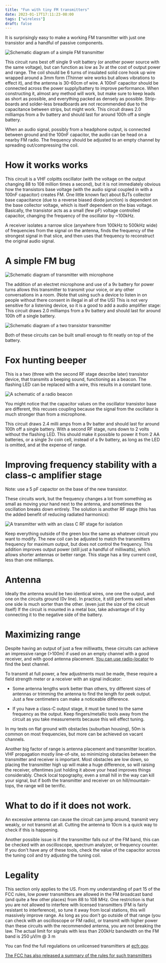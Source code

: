 ```yaml
---
title: "Fun with tiny FM transmitters"
date: 2023-01-17T17:11:23-08:00
tags: ["wireless"]
draft: false
---
```


It is surprisingly easy to make a working FM transmitter with just one transistor and a handful of passive components.

![Schematic diagram of a simple FM transmitter](base.png)

This circuit runs best off single 9 volt battery (or another power source with the same voltage), but can function as low as 3v at the cost of output power and range.
The coil should be 6 turns of insulated solid core hook up wire wrapped around a 3mm form (Thinner wire works but allows vibrations to effect it), and the antenna is 30-60cm of wire. 
A 100nF capacitor should be connected across the power supply/battery to improve performance.
When constructing it, almost any method will work, but make sure to keep leads as short as possible, and everything packed as densely as possible.
Strip-boards and solder-less breadboards are not recommended due to the capacitance between strips, but might work.
This circuit draws 2.0 milliamps from a 9v battery and should last for around 100h off a single battery.

When an audio signal, possibly from a headphone output, is connected between ground and the 100nF capacitor, the audio can be head on a nearby FM radio.
The frequency should be adjusted to an empty channel by spreading out/compressing the coil.

# How it works works

This circuit is a VHF colpitts oscillator (with the voltage on the output changing 88 to 108 million times a second), but it is not immediately obvious how the transistors base voltage (with the audio signal coupled in with a 100nF capacitor) creates FM.
One little known fact about BJTs collector base capacitance (due to a reverse biased diode junction) is dependent on the base collector voltage, which is itself dependent on the bias voltage.
Basically, the transistor acts as a small (few pF) voltage controlled capacitor, changing the frequency of the oscillator by ~100kHz.

A receiver isolates a narrow slice (anywhere from 100kHz to 500kHz wide) of frequencies from the signal on the antenna, finds the frequency of the strongest signal in that slice, and then uses that frequency to reconstruct the original audio signal.

# A simple FM bug

![Schematic diagram of transmitter with microphone](bug.png)

The addition of an electret microphone and use of a 9v battery for power turns allows this transmitter to transmit your voice, or any other conversations in a room.
(Note that using such a device to listen in on people without there consent in illegal in all of the US)
This is not very sensitive for a listening device, so it is a good to add a audio amplifier stage:
This circuit draws 2.0 milliamps from a 9v battery and should last for around 100h off a single battery.

![Schematic diagram of a two transistor transmitter](bug2.png)

Both of these circuits can be built small enough to fit neatly on top of the battery.

# Fox hunting beeper

This is a two (three with the second RF stage describe later) transistor device, that transmits a beeping sound, functioning as a beacon.
The flashing LED can be replaced with a wire, this results in a constant tone.

![A schematic of a radio beacon](beacon.png)

You might notice that the capacitor values on the oscillator transistor base are different, this recuses coupling because the signal from the oscillator is much stronger than from a microphone.

This circuit draws 2.4 milli amps from a 9v batter and should last for around 100h off a single battery.
With a second RF stage, runs down to 2 volts without the flashing LED.
This should make it possible to power it from 2 AA batteries, or a single 3v coin cell, instead of a 9v battery, as long as the LED is omitted, and at the expense of range.

# Improving frequency stability with a class-c amplifier stage

Note: use a 5 pF capactor on the base of the new transistor.

These circuits work, but the frequency changes a lot from something as small as moving your hand next to the antenna, and sometimes the oscillation breaks down entirely.
The solution is another RF stage (this has the added benefit of reducing radiated harmonics):

![A transmitter with with an class C RF stage for isolation](trf.png)

Keep everything outside of the green box the same as whatever circuit you want to modify.
The new coil can be adjusted to match the transmitters frequency for maximum output, but does not control the frequency.
This addition improves output power (still just a handful of milliwatts), which allows shorter antennas or better range.
This stage has a tiny current cost, less than one milliamps.

# Antenna

Ideally the antenna would be two identical wires, one one the output, and one on the circuits ground (0v line). 
In practice, it still performs well when one side is much sorter than the other. (even just the size of the circuit itself)
If the circuit is mounted in a metal box, take advantage of it by connecting it to the negative side of the battery.

# Maximizing range

Despite having an output of just a few milliwatts, these circuits can achieve an impressive range (>100m) if used on an empty channel with a good receiver, and with good antenna placement. 
[You can use radio-locator](https://radio-locator.com/cgi-bin/vacant) to find the best channel.

To transmit at full power, a few adjustments must be made, these require a field strength meter or a receiver with an signal indicator:

- Some antenna lengths work better than others, try different sizes of antennas or trimming the antenna to find the length for peek output. Just a few centimeters can make a noticeable difference.

- If you have a class-C output stage, it must be tuned to the same frequency as the output. Keep fingers/metallic tools away from the circuit as you take measurements because this will effect tuning.

In my tests on flat ground with obstacles (suburban housing), 50m is common on most frequencies, but more can be achieved on vacant channels.

Another big factor of range is antenna placement and transmitter location. 
VHF propagation mostly line-of-site, so minimizing obstacles between the transmitter and receiver is important. 
Most obstacles are low down, so placing the transmitter high up will make a huge difference, so will raising the receiver, oftentimes just holding it above your head improves things considerably.
Check local topography, even a small hill in the way can kill your signal, but if both the transmitter and receiver on on hill/mountain-tops, the range will be terrific.

# What to do if it does not work.

An excessive antenna can cause the circuit can jump around, transmit very weakly, or not transmit at all.
Cutting the antenna to 10cm is a quick way to check if this is happening.

Another possible issue is if the transmitter falls out of the FM band, this can be checked with an oscilloscope, spectrum analyzer, or frequency counter.
If you don't have any of these tools, check the value of the capacitor across the tuning coil and try adjusting the tuning coil.

# Legality

This section only applies to the US.
From my understanding of part 15 of the FCC rules, low power transmitters are allowed in the FM broadcast band (and quite a few other places) from 88 to 108 MHz.
One restriction is that you are not allowed to interfere with licensed transmitters (FM is fairly resistant to interference), so tune it away from local stations, this will massively improve range.
As long as you don't go outside of that range (you can check with an oscilloscope or FM radio), or transmit with higher power than these circuits with the recommended antenna, you are not breaking the law.
The actual limit for signals with less than 200kHz bandwidth on the FM band is 250 µV/m @ 3 m

You can find the full regulations on unlicensed transmitters at [ecfr.gov](https://www.ecfr.gov/current/title-47/chapter-I/subchapter-A/part-15).

[The FCC has also released a summary of the rules for such transmitters](https://transition.fcc.gov/oet/info/documents/bulletins/oet63/oet63rev.pdf)
